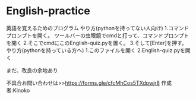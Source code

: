 # English-practice
英語を覚えるためのプログラム
やり方(pythonを持ってない人向け)
1.コマンドプロンプトを開く。
ツールバーの虫眼鏡でcmdと打って、コマンドプロンプトを開く
2.そこでcmdにこのEnglish-quiz.pyを置く。
3.そして[Enter]を押す。
やり方(pythonを持っている方へ)
1.このファイルを開く
2.English-quiz.pyを開く

まだ、改良の余地あり

不具合お問い合わせは>>https://forms.gle/cfcMhCos5TXdpwjr8
作成者:Kinoko
